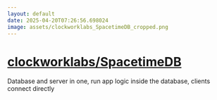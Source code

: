 ```yaml
---
layout: default
date: 2025-04-20T07:26:56.698024
image: assets/clockworklabs_SpacetimeDB_cropped.png
---
```


# [clockworklabs/SpacetimeDB](https://github.com/clockworklabs/SpacetimeDB)

Database and server in one, run app logic inside the database, clients connect directly
